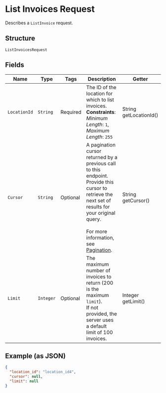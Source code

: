 
# List Invoices Request

Describes a `ListInvoice` request.

## Structure

`ListInvoicesRequest`

## Fields

| Name | Type | Tags | Description | Getter |
|  --- | --- | --- | --- | --- |
| `LocationId` | `String` | Required | The ID of the location for which to list invoices.<br>**Constraints**: *Minimum Length*: `1`, *Maximum Length*: `255` | String getLocationId() |
| `Cursor` | `String` | Optional | A pagination cursor returned by a previous call to this endpoint.<br>Provide this cursor to retrieve the next set of results for your original query.<br><br>For more information, see [Pagination](https://developer.squareup.com/docs/working-with-apis/pagination). | String getCursor() |
| `Limit` | `Integer` | Optional | The maximum number of invoices to return (200 is the maximum `limit`).<br>If not provided, the server uses a default limit of 100 invoices. | Integer getLimit() |

## Example (as JSON)

```json
{
  "location_id": "location_id4",
  "cursor": null,
  "limit": null
}
```

